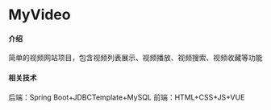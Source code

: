 # MyVideo

#### 介绍
简单的视频网站项目，包含视频列表展示、视频播放、视频搜索、视频收藏等功能
#### 相关技术
后端：Spring Boot+JDBCTemplate+MySQL
前端：HTML+CSS+JS+VUE

